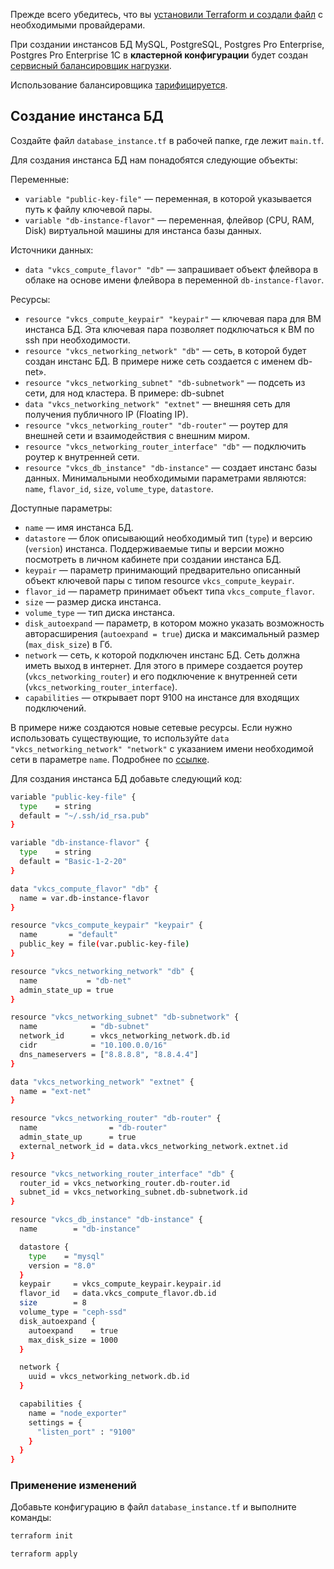 Прежде всего убедитесь, что вы [установили Terraform и создали файл](../../../quick-start) с необходимыми провайдерами.

<warn>

При создании инстансов БД MySQL, PostgreSQL, Postgres Pro Enterprise, Postgres Pro Enterprise 1С в **кластерной конфигурации** будет создан [сервисный балансировщик нагрузки](/ru/networks/vnet/concepts/load-balancer#tipy-balansirovshchikov-nagruzki).

Использование балансировщика [тарифицируется](/ru/networks/vnet/tariffs).

</warn>

## Создание инстанса БД

Создайте файл `database_instance.tf` в рабочей папке, где лежит `main.tf`.

Для создания инстанса БД нам понадобятся следующие объекты:

Переменные:

- `variable "public-key-file"` — переменная, в которой указывается путь к файлу ключевой пары.
- `variable "db-instance-flavor"` — переменная, флейвор (CPU, RAM, Disk) виртуальной машины для инстанса базы данных.

Источники данных:

- `data "vkcs_compute_flavor" "db"` — запрашивает объект флейвора в облаке на основе имени флейвора в переменной `db-instance-flavor`.

Ресурсы:

- `resource "vkcs_compute_keypair" "keypair"` — ключевая пара для ВМ инстанса БД. Эта ключевая пара позволяет подключаться к ВМ по ssh при необходимости.
- `resource "vkcs_networking_network" "db"` — сеть, в которой будет создан инстанс БД. В примере ниже сеть создается с именем db-net».
- `resource "vkcs_networking_subnet" "db-subnetwork"` — подсеть из сети, для нод кластера. В примере: db-subnet
- `data "vkcs_networking_network" "extnet"` — внешняя сеть для получения публичного IP (Floating IP).
- `resource "vkcs_networking_router" "db-router"` — роутер для внешней сети и взаимодействия с внешним миром.
- `resource "vkcs_networking_router_interface" "db"` — подключить роутер к внутренней сети.
- `resource "vkcs_db_instance" "db-instance"` — создает инстанс базы данных. Минимальными необходимыми параметрами являются: `name`, `flavor_id`, `size`, `volume_type`, `datastore`.

Доступные параметры:

- `name` — имя инстанса БД.
- `datastore` — блок описывающий необходимый тип (`type`) и версию (`version`) инстанса. Поддерживаемые типы и версии можно посмотреть в личном кабинете при создании инстанса БД.
- `keypair` — параметр принимающий предварительно описанный объект ключевой пары с типом resource `vkcs_compute_keypair`.
- `flavor_id` — параметр принимает объект типа `vkcs_compute_flavor`.
- `size` — размер диска инстанса.
- `volume_type` — тип диска инстанса.
- `disk_autoexpand` — параметр, в котором можно указать возможность авторасширения (`autoexpand = true`) диска и максимальный размер (`max_disk_size`) в Гб.
- `network` — сеть, к которой подключен инстанс БД. Сеть должна иметь выход в интернет. Для этого в примере создается роутер (`vkcs_networking_router`) и его подключение к внутренней сети (`vkcs_networking_router_interface`).
- `capabilities` — открывает порт 9100 на инстансе для входящих подключений.

В примере ниже создаются новые сетевые ресурсы. Если нужно использовать существующие, то используйте `data "vkcs_networking_network" "network"` с указанием имени необходимой сети в параметре `name`. Подробнее по [ссылке](https://registry.terraform.io/providers/terraform-provider-openstack/openstack/latest/docs/data-sources/networking_network_v2).

Для создания инстанса БД добавьте следующий код:
``` bash
variable "public-key-file" {
  type    = string
  default = "~/.ssh/id_rsa.pub"
}

variable "db-instance-flavor" {
  type    = string
  default = "Basic-1-2-20"
}

data "vkcs_compute_flavor" "db" {
  name = var.db-instance-flavor
}

resource "vkcs_compute_keypair" "keypair" {
  name       = "default"
  public_key = file(var.public-key-file)
}

resource "vkcs_networking_network" "db" {
  name           = "db-net"
  admin_state_up = true
}

resource "vkcs_networking_subnet" "db-subnetwork" {
  name            = "db-subnet"
  network_id      = vkcs_networking_network.db.id
  cidr            = "10.100.0.0/16"
  dns_nameservers = ["8.8.8.8", "8.8.4.4"]
}

data "vkcs_networking_network" "extnet" {
  name = "ext-net"
}

resource "vkcs_networking_router" "db-router" {
  name                = "db-router"
  admin_state_up      = true
  external_network_id = data.vkcs_networking_network.extnet.id
}

resource "vkcs_networking_router_interface" "db" {
  router_id = vkcs_networking_router.db-router.id
  subnet_id = vkcs_networking_subnet.db-subnetwork.id
}

resource "vkcs_db_instance" "db-instance" {
  name        = "db-instance"

  datastore {
    type    = "mysql"
    version = "8.0"
  }
  keypair     = vkcs_compute_keypair.keypair.id
  flavor_id   = data.vkcs_compute_flavor.db.id
  size        = 8
  volume_type = "ceph-ssd"
  disk_autoexpand {
    autoexpand    = true
    max_disk_size = 1000
  }

  network {
    uuid = vkcs_networking_network.db.id
  }

  capabilities {
    name = "node_exporter"
    settings = {
      "listen_port" : "9100"
    }
  }
}
```

### Применение изменений

Добавьте конфигурацию в файл `database_instance.tf` и выполните команды:

``` bash
terraform init
```

``` bash
terraform apply
```
